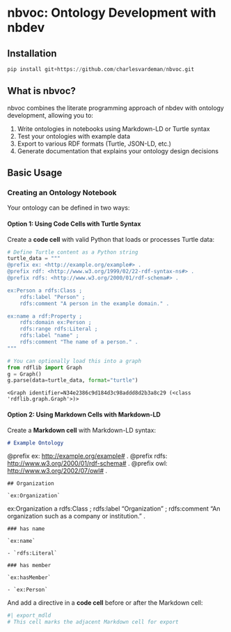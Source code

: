 # nbvoc: Ontology Development with nbdev


<!-- WARNING: THIS FILE WAS AUTOGENERATED! DO NOT EDIT! -->

## Installation

``` python
pip install git+https://github.com/charlesvardeman/nbvoc.git
```

## What is nbvoc?

nbvoc combines the literate programming approach of nbdev with ontology
development, allowing you to:

1.  Write ontologies in notebooks using Markdown-LD or Turtle syntax
2.  Test your ontologies with example data
3.  Export to various RDF formats (Turtle, JSON-LD, etc.)
4.  Generate documentation that explains your ontology design decisions

## Basic Usage

### Creating an Ontology Notebook

Your ontology can be defined in two ways:

#### Option 1: Using Code Cells with Turtle Syntax

Create a **code cell** with valid Python that loads or processes Turtle
data:

``` python
# Define Turtle content as a Python string
turtle_data = """
@prefix ex: <http://example.org/example#> .
@prefix rdf: <http://www.w3.org/1999/02/22-rdf-syntax-ns#> .
@prefix rdfs: <http://www.w3.org/2000/01/rdf-schema#> .

ex:Person a rdfs:Class ;
    rdfs:label "Person" ;
    rdfs:comment "A person in the example domain." .

ex:name a rdf:Property ;
    rdfs:domain ex:Person ;
    rdfs:range rdfs:Literal ;
    rdfs:label "name" ;
    rdfs:comment "The name of a person." .
"""

# You can optionally load this into a graph
from rdflib import Graph
g = Graph()
g.parse(data=turtle_data, format="turtle")
```

    <Graph identifier=N34e2386c9d184d3c98addd8d2b3a8c29 (<class 'rdflib.graph.Graph'>)>

#### Option 2: Using Markdown Cells with Markdown-LD

Create a **Markdown cell** with Markdown-LD syntax:

``` markdown
# Example Ontology
```

@prefix ex: <http://example.org/example#> . @prefix rdfs:
<http://www.w3.org/2000/01/rdf-schema#> . @prefix owl:
<http://www.w3.org/2002/07/owl#> .


    ## Organization

    `ex:Organization`

ex:Organization a rdfs:Class ; rdfs:label “Organization” ; rdfs:comment
“An organization such as a company or institution.” .


    ### has name

    `ex:name`

    - `rdfs:Literal`

    ### has member

    `ex:hasMember`

    - `ex:Person`

And add a directive in a **code cell** before or after the Markdown
cell:

``` python
#| export_mdld
# This cell marks the adjacent Markdown cell for export
```
